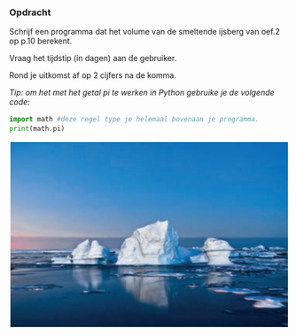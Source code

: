 ### Opdracht
Schrijf een programma dat het volume van de smeltende ijsberg van oef.2 op p.10 berekent.

Vraag het tijdstip (in dagen) aan de gebruiker.

Rond je uitkomst af op 2 cijfers na de komma.

*Tip: om het met het getal pi te werken in Python gebruike je de volgende code:*
```python
import math #deze regel type je helemaal bovenaan je programma.
print(math.pi)
```

![ijsberg](media/ijsberg.PNG)



